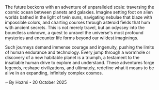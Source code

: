 
The future beckons with an adventure of unparalleled scale: traversing the cosmic ocean between planets and galaxies. Imagine setting foot on alien worlds bathed in the light of twin suns, navigating nebulae that blaze with impossible colors, and charting courses through asteroid fields that hum with ancient secrets. This is not merely travel, but an odyssey into the boundless unknown, a quest to unravel the universe's most profound mysteries and encounter life forms beyond our wildest imaginings.

Such journeys demand immense courage and ingenuity, pushing the limits of human endurance and technology. Every jump through a wormhole or discovery of a new habitable planet is a triumph, a testament to the insatiable human drive to explore and understand. These adventures forge legends, reshape civilizations, and ultimately, redefine what it means to be alive in an expanding, infinitely complex cosmos.

~ By Hozmi - 20 October 2025
